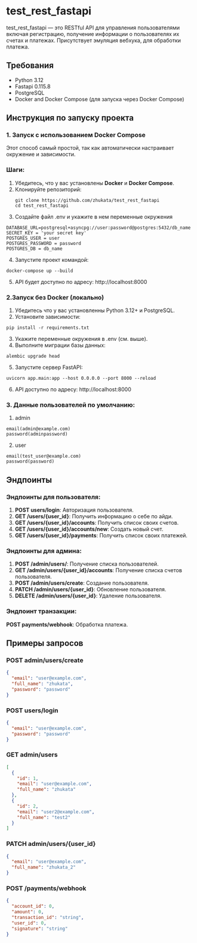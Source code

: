 # test_rest_fastapi


test_rest_fastapi — это RESTful API для управления пользователями включая регистрацию, получение информации о пользователях их счетах и платежах. Присутствует эмуляция вебхука, для обработки платежа.


## Требования
* Python 3.12
* Fastapi 0.115.8
* PostgreSQL
* Docker and Docker Compose (для запуска через Docker Compose)


## Инструкция по запуску проекта

### 1. Запуск с использованием Docker Compose  
Этот способ самый простой, так как автоматически настраивает окружение и зависимости.  

### Шаги:  
1. Убедитесь, что у вас установлены **Docker** и **Docker Compose**.  
2. Клонируйте репозиторий:  
   ```
   git clone https://github.com/zhukata/test_rest_fastapi
   cd test_rest_fastapi
   ```
3. Создайте файл .env и укажите в нем переменные окружения
```
DATABASE_URL=postgresql+asyncpg://user:password@postgres:5432/db_name
SECRET_KEY = 'your secret key'
POSTGRES_USER = user
POSTGRES_PASSWORD = password
POSTGRES_DB = db_name
```
4. Запустите проект командой:
```
docker-compose up --build
```
5. API будет доступно по адресу: http://localhost:8000

### 2.Запуск без Docker (локально)
1. Убедитесь что у вас установленны Python 3.12+ и PostgreSQL.
2. Установите зависимости:
```
pip install -r requirements.txt
```
3. Укажите переменные окружения в .env (см. выше).
4. Выполните миграции базы данных:
```
alembic upgrade head

```
5. Запустите сервер FastAPI:
```
uvicorn app.main:app --host 0.0.0.0 --port 8000 --reload
```
6. API доступно по адресу: http://localhost:8000

### 3. Данные пользователей по умолчанию:
1. admin
```
email(admin@example.com)
password(adminpassword) 
```
2. user
```
email(test_user@example.com)
password(password)
```


## Эндпоинты
### Эндпоинты для пользователя:
1. **POST users/login**: Авторизация пользователя.
2. **GET /users/{user_id}**: Получить информацию о себе по айди.
3. **GET /users/{user_id}/accounts**: Получить список своих счетов.
4. **GET /users/{user_id}/accounts/new**: Создать новый счет.
5. **GET /users/{user_id}/payments**: Получить список своих платежей.

### Эндпоинты для админа:
1. **POST /admin/users/**: Получение списка пользователей.
2. **GET /admin/users/{user_id}/accounts**: Получение списка счетов пользователя.
3. **POST /admin/users/create**: Создание пользователя.
4. **PATCH /admin/users/{user_id}**: Обновление пользователя.
5. **DELETE /admin/users/{user_id}**: Удаление пользователя.

### Эндпоинт транзакции:
**POST payments/webhook**: Обработка платежа.

## Примеры запросов
### POST admin/users/create
```json
{
  "email": "user@example.com",
  "full_name": "zhukata",
  "password": "password"
}
```

### POST users/login
```json
{
  "email": "user@example.com",
  "password": "password"
}
```

### GET admin/users
```json
[
  {
    "id": 1,
    "email": "user@example.com",
    "full_name": "zhukata"
  },
  {
    "id": 2,
    "email": "user2@example.com",
    "full_name": "test2"
  }
]
```

### PATCH admin/users/{user_id}
```json
{
  "email": "user@example.com",
  "full_name": "zhukata_2"
}
```

### POST /payments/webhook
```json
{
  "account_id": 0,
  "amount": 0,
  "transaction_id": "string",
  "user_id": 0,
  "signature": "string"
}
```